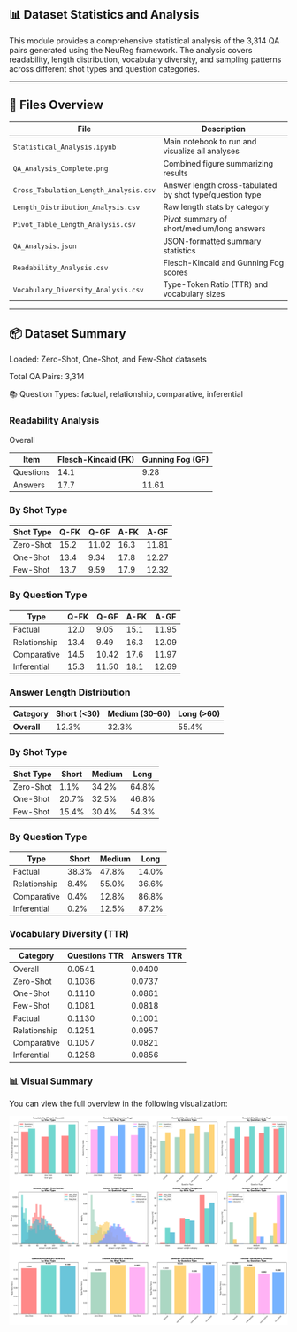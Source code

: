 ## 📊 Dataset Statistics and Analysis
This module provides a comprehensive statistical analysis of the 3,314 QA pairs generated using the NeuReg framework. The analysis covers readability, length distribution, vocabulary diversity, and sampling patterns across different shot types and question categories.

---
## 📁 Files Overview

| File                                   | Description                                              |
| -------------------------------------- | -------------------------------------------------------- |
| `Statistical_Analysis.ipynb`           | Main notebook to run and visualize all analyses          |
| `QA_Analysis_Complete.png`             | Combined figure summarizing results                      |
| `Cross_Tabulation_Length_Analysis.csv` | Answer length cross-tabulated by shot type/question type |
| `Length_Distribution_Analysis.csv`     | Raw length stats by category                             |
| `Pivot_Table_Length_Analysis.csv`      | Pivot summary of short/medium/long answers               |
| `QA_Analysis.json`                     | JSON-formatted summary statistics                        |
| `Readability_Analysis.csv`             | Flesch-Kincaid and Gunning Fog scores                    |
| `Vocabulary_Diversity_Analysis.csv`    | Type-Token Ratio (TTR) and vocabulary sizes              |

---

## 📦 Dataset Summary
Loaded: Zero-Shot, One-Shot, and Few-Shot datasets

Total QA Pairs: 3,314

📚 Question Types: factual, relationship, comparative, inferential

###  Readability Analysis
Overall

| Item      | Flesch-Kincaid (FK) | Gunning Fog (GF) |
| --------- | ------------------- | ---------------- |
| Questions | 14.1                | 9.28             |
| Answers   | 17.7                | 11.61            |


### By Shot Type

| Shot Type | Q-FK | Q-GF  | A-FK | A-GF  |
| --------- | ---- | ----- | ---- | ----- |
| Zero-Shot | 15.2 | 11.02 | 16.3 | 11.81 |
| One-Shot  | 13.4 | 9.34  | 17.8 | 12.27 |
| Few-Shot  | 13.7 | 9.59  | 17.9 | 12.32 |


###  By Question Type

| Type         | Q-FK | Q-GF  | A-FK | A-GF  |
| ------------ | ---- | ----- | ---- | ----- |
| Factual      | 12.0 | 9.05  | 15.1 | 11.95 |
| Relationship | 13.4 | 9.49  | 16.3 | 12.09 |
| Comparative  | 14.5 | 10.42 | 17.6 | 11.97 |
| Inferential  | 15.3 | 11.50 | 18.1 | 12.69 |

### Answer Length Distribution

| Category    | Short (<30) | Medium (30–60) | Long (>60) |
| ----------- | ----------- | -------------- | ---------- |
| **Overall** | 12.3%       | 32.3%          | 55.4%      |

### By Shot Type

| Shot Type | Short | Medium | Long  |
| --------- | ----- | ------ | ----- |
| Zero-Shot | 1.1%  | 34.2%  | 64.8% |
| One-Shot  | 20.7% | 32.5%  | 46.8% |
| Few-Shot  | 15.4% | 30.4%  | 54.3% |

### By Question Type

| Type         | Short | Medium | Long  |
| ------------ | ----- | ------ | ----- |
| Factual      | 38.3% | 47.8%  | 14.0% |
| Relationship | 8.4%  | 55.0%  | 36.6% |
| Comparative  | 0.4%  | 12.8%  | 86.8% |
| Inferential  | 0.2%  | 12.5%  | 87.2% |

### Vocabulary Diversity (TTR)

| Category     | Questions TTR | Answers TTR |
| ------------ | ------------- | ----------- |
| Overall      | 0.0541        | 0.0400      |
| Zero-Shot    | 0.1036        | 0.0737      |
| One-Shot     | 0.1110        | 0.0861      |
| Few-Shot     | 0.1081        | 0.0818      |
| Factual      | 0.1130        | 0.1001      |
| Relationship | 0.1251        | 0.0957      |
| Comparative  | 0.1057        | 0.0821      |
| Inferential  | 0.1258        | 0.0856      |

### 📊 Visual Summary
You can view the full overview in the following visualization:

![QA Dataset Summary](QA_Analysis_Complete.png)

















